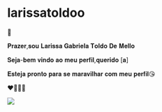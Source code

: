 
# larissatoldoo
🫶

𝐏𝐫𝐚𝐳𝐞𝐫,𝐬𝐨𝐮 𝐋𝐚𝐫𝐢𝐬𝐬𝐚 𝐆𝐚𝐛𝐫𝐢𝐞𝐥𝐚 𝐓𝐨𝐥𝐝𝐨 𝐃𝐞 𝐌𝐞𝐥𝐥𝐨 

𝐒𝐞𝐣𝐚-𝐛𝐞𝐦 𝐯𝐢𝐧𝐝𝐨 𝐚𝐨 𝐦𝐞𝐮 𝐩𝐞𝐫𝐟𝐢𝐥,𝐪𝐮𝐞𝐫𝐢𝐝𝐨 [𝐚]

𝐄𝐬𝐭𝐞𝐣𝐚 𝐩𝐫𝐨𝐧𝐭𝐨 𝐩𝐚𝐫𝐚 𝐬𝐞 𝐦𝐚𝐫𝐚𝐯𝐢𝐥𝐡𝐚𝐫 𝐜𝐨𝐦 𝐦𝐞𝐮 𝐩𝐞𝐫𝐟𝐢𝐥😘

❤️‍🔥🫶🙌

![](https://media.tenor.com/M0Sy7NiaaX4AAAAC/black-heart-heart.gif)
